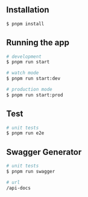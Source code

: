 ## Installation

```bash
$ pnpm install
```

## Running the app

```bash
# development
$ pnpm run start

# watch mode
$ pnpm run start:dev

# production mode
$ pnpm run start:prod
```

## Test

```bash
# unit tests
$ pnpm run e2e
```

## Swagger Generator

```bash
# unit tests
$ pnpm run swagger

# url
/api-docs
```
